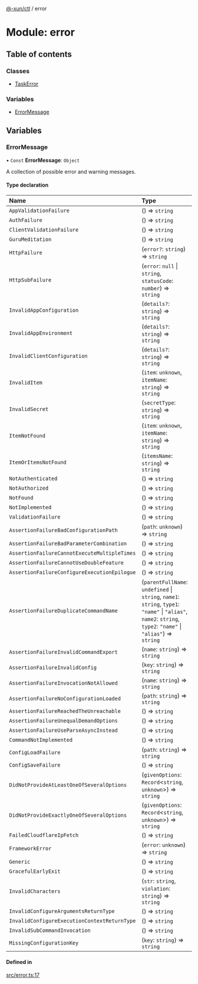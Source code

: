 [@-xun/ctl](../README.md) / error

# Module: error

## Table of contents

### Classes

- [TaskError](../classes/error.TaskError.md)

### Variables

- [ErrorMessage](error.md#errormessage)

## Variables

### ErrorMessage

• `Const` **ErrorMessage**: `Object`

A collection of possible error and warning messages.

#### Type declaration

| Name | Type |
| :------ | :------ |
| `AppValidationFailure` | () => `string` |
| `AuthFailure` | () => `string` |
| `ClientValidationFailure` | () => `string` |
| `GuruMeditation` | () => `string` |
| `HttpFailure` | (`error?`: `string`) => `string` |
| `HttpSubFailure` | (`error`: ``null`` \| `string`, `statusCode`: `number`) => `string` |
| `InvalidAppConfiguration` | (`details?`: `string`) => `string` |
| `InvalidAppEnvironment` | (`details?`: `string`) => `string` |
| `InvalidClientConfiguration` | (`details?`: `string`) => `string` |
| `InvalidItem` | (`item`: `unknown`, `itemName`: `string`) => `string` |
| `InvalidSecret` | (`secretType`: `string`) => `string` |
| `ItemNotFound` | (`item`: `unknown`, `itemName`: `string`) => `string` |
| `ItemOrItemsNotFound` | (`itemsName`: `string`) => `string` |
| `NotAuthenticated` | () => `string` |
| `NotAuthorized` | () => `string` |
| `NotFound` | () => `string` |
| `NotImplemented` | () => `string` |
| `ValidationFailure` | () => `string` |
| `AssertionFailureBadConfigurationPath` | (`path`: `unknown`) => `string` |
| `AssertionFailureBadParameterCombination` | () => `string` |
| `AssertionFailureCannotExecuteMultipleTimes` | () => `string` |
| `AssertionFailureCannotUseDoubleFeature` | () => `string` |
| `AssertionFailureConfigureExecutionEpilogue` | () => `string` |
| `AssertionFailureDuplicateCommandName` | (`parentFullName`: `undefined` \| `string`, `name1`: `string`, `type1`: ``"name"`` \| ``"alias"``, `name2`: `string`, `type2`: ``"name"`` \| ``"alias"``) => `string` |
| `AssertionFailureInvalidCommandExport` | (`name`: `string`) => `string` |
| `AssertionFailureInvalidConfig` | (`key`: `string`) => `string` |
| `AssertionFailureInvocationNotAllowed` | (`name`: `string`) => `string` |
| `AssertionFailureNoConfigurationLoaded` | (`path`: `string`) => `string` |
| `AssertionFailureReachedTheUnreachable` | () => `string` |
| `AssertionFailureUnequalDemandOptions` | () => `string` |
| `AssertionFailureUseParseAsyncInstead` | () => `string` |
| `CommandNotImplemented` | () => `string` |
| `ConfigLoadFailure` | (`path`: `string`) => `string` |
| `ConfigSaveFailure` | () => `string` |
| `DidNotProvideAtLeastOneOfSeveralOptions` | (`givenOptions`: `Record`\<`string`, `unknown`\>) => `string` |
| `DidNotProvideExactlyOneOfSeveralOptions` | (`givenOptions`: `Record`\<`string`, `unknown`\>) => `string` |
| `FailedCloudflareIpFetch` | () => `string` |
| `FrameworkError` | (`error`: `unknown`) => `string` |
| `Generic` | () => `string` |
| `GracefulEarlyExit` | () => `string` |
| `InvalidCharacters` | (`str`: `string`, `violation`: `string`) => `string` |
| `InvalidConfigureArgumentsReturnType` | () => `string` |
| `InvalidConfigureExecutionContextReturnType` | () => `string` |
| `InvalidSubCommandInvocation` | () => `string` |
| `MissingConfigurationKey` | (`key`: `string`) => `string` |

#### Defined in

[src/error.ts:17](https://github.com/Xunnamius/xunnctl/blob/ec3f0bb/src/error.ts#L17)
